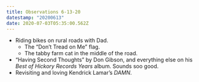 ```yaml
---
title: Observations 6-13-20
datestamp: "20200613"
date: 2020-07-03T05:35:00.562Z
---
```

- Riding bikes on rural roads with Dad.
	- The “Don’t Tread on Me” flag.
	- The tabby farm cat in the middle of the road.
- “Having Second Thoughts” by Don Gibson, and everything else on his *Best of Hickory Records Years* album. Sounds soo good.
- Revisiting and loving Kendrick Lamar’s *DAMN*.